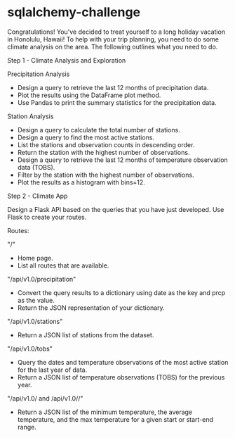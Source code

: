 # sqlalchemy-challenge
Congratulations! You've decided to treat yourself to a long holiday vacation in Honolulu, Hawaii! To help with your trip planning, you need to do some climate analysis on the area. The following outlines what you need to do.

Step 1 - Climate Analysis and Exploration

Precipitation Analysis

- Design a query to retrieve the last 12 months of precipitation data.
- Plot the results using the DataFrame plot method.
- Use Pandas to print the summary statistics for the precipitation data.

Station Analysis

- Design a query to calculate the total number of stations.
- Design a query to find the most active stations.
- List the stations and observation counts in descending order.
- Return the station with the highest number of observations.
- Design a query to retrieve the last 12 months of temperature observation data (TOBS).
- Filter by the station with the highest number of observations.
- Plot the results as a histogram with bins=12.

Step 2 - Climate App

Design a Flask API based on the queries that you have just developed. Use Flask to create your routes.

Routes:

"/"
- Home page.
- List all routes that are available.

"/api/v1.0/precipitation"
- Convert the query results to a dictionary using date as the key and prcp as the value.
- Return the JSON representation of your dictionary.

"/api/v1.0/stations"
- Return a JSON list of stations from the dataset.

"/api/v1.0/tobs"
- Query the dates and temperature observations of the most active station for the last year of data.
- Return a JSON list of temperature observations (TOBS) for the previous year.

"/api/v1.0/<start> and /api/v1.0/<start>/<end>"
- Return a JSON list of the minimum temperature, the average temperature, and the max temperature for a given start or start-end range.
